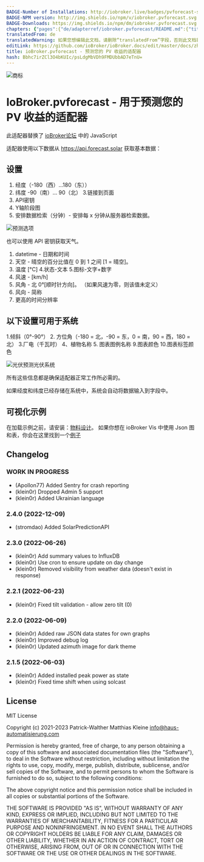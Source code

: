 ```yaml
---
BADGE-Number of Installations: http://iobroker.live/badges/pvforecast-stable.svg
BADGE-NPM version: http://img.shields.io/npm/v/iobroker.pvforecast.svg
BADGE-Downloads: https://img.shields.io/npm/dm/iobroker.pvforecast.svg
chapters: {"pages":{"de/adapterref/iobroker.pvforecast/README.md":{"title":{"de":"ioBroker.pvforecast - Adapter zu vorhersage eurer PV Erträge"},"content":"de/adapterref/iobroker.pvforecast/README.md"},"de/adapterref/iobroker.pvforecast/vis.md":{"title":{"de":"ioBroker.pvforecast - VIS"},"content":"de/adapterref/iobroker.pvforecast/vis.md"}}}
translatedFrom: de
translatedWarning: 如果您想编辑此文档，请删除“translatedFrom”字段，否则此文档将再次自动翻译
editLink: https://github.com/ioBroker/ioBroker.docs/edit/master/docs/zh-cn/adapterref/iobroker.pvforecast/README.md
title: ioBroker.pvforecast - 预测您的 PV 收益的适配器
hash: Bbhc7irZCl3O4bKUIc/psLdgMbVDh9FMDUbbAD7eTnU=
---
```

![商标](../../../de/admin/pvforecast.png)

# IoBroker.pvforecast - 用于预测您的 PV 收益的适配器
此适配器替换了 [ioBroker论坛](https://forum.iobroker.net/topic/26068/forecast-solar-mit-dem-systeminfo-adapter) 中的 JavaScript

适配器使用以下数据从 https://api.forecast.solar 获取基本数据：

## 设置
1. 经度（-180（西）…180（东））
2. 纬度 -90（南）… 90（北）
3.链接到页面
4. API密钥
5. Y轴阶段图
6. 安排数据检索（分钟）- 安排每 x 分钟从服务器检索数据。

![预测选项](https://user-images.githubusercontent.com/76852173/155196476-8c8210d9-bdb2-456b-a0aa-1dd411efea5e.JPG)

也可以使用 API 密钥获取天气。

1. datetime - 日期和时间
2. 天空 - 晴空的百分比值在 0 到 1 之间 [1 = 晴空]。
3. 温度 [°C]
4.状态-文本
5.图标-文字+数字
6. 风速 - [km/h]
7. 风角 - 北 0°[顺时针方向]。 （如果风速为零，则该值未定义）
8. 风向 - 简称
9. 更高的时间分辨率

## 以下设置可用于系统
1.倾斜（0°-90°）
2. 方位角（-180 = 北，-90 = 东，0 = 南，90 = 西，180 = 北）
3.厂电（千瓦时）
4、植物名称
5. 图表图例名称
9.图表颜色
10.图表标签颜色

![光伏预测光伏系统](https://user-images.githubusercontent.com/76852173/155196535-6828775a-8234-4a6a-b2a3-03d7fd88c80d.JPG)

所有这些信息都是确保适配器正常工作所必需的。

如果经度和纬度已经存储在系统中，系统会自动将数据输入到字段中。

## 可视化示例
在加载示例之前，请安装：[物料设计](https://github.com/Scrounger/ioBroker.vis-materialdesign)。
如果你想在 ioBroker Vis 中使用 Json 图和表，你会在这里找到一个[例子](./vis.md)

## Changelog
<!--
    Placeholder for the next version (at the beginning of the line):
    ### **WORK IN PROGRESS**
-->
### **WORK IN PROGRESS**
* (Apollon77) Added Sentry for crash reporting
* (klein0r) Dropped Admin 5 support
* (klein0r) Added Ukrainian language

### 2.4.0 (2022-12-09)
* (stromdao) Added SolarPredictionAPI

### 2.3.0 (2022-06-26)
* (klein0r) Add summary values to InfluxDB
* (klein0r) Use cron to ensure update on day change
* (klein0r) Removed visibility from weather data (doesn't exist in response)

### 2.2.1 (2022-06-23)
* (klein0r) Fixed tilt validation - allow zero tilt (0)

### 2.2.0 (2022-06-09)
* (klein0r) Added raw JSON data states for own graphs
* (klein0r) Improved debug log
* (klein0r) Updated azimuth image for dark theme

### 2.1.5 (2022-06-03)
* (klein0r) Added installed peak power as state
* (klein0r) Fixed time shift when using solcast

## License
MIT License

Copyright (c) 2021-2023 Patrick-Walther
                   Matthias Kleine <info@haus-automatisierung.com>

Permission is hereby granted, free of charge, to any person obtaining a copy
of this software and associated documentation files (the "Software"), to deal
in the Software without restriction, including without limitation the rights
to use, copy, modify, merge, publish, distribute, sublicense, and/or sell
copies of the Software, and to permit persons to whom the Software is
furnished to do so, subject to the following conditions:

The above copyright notice and this permission notice shall be included in all
copies or substantial portions of the Software.

THE SOFTWARE IS PROVIDED "AS IS", WITHOUT WARRANTY OF ANY KIND, EXPRESS OR
IMPLIED, INCLUDING BUT NOT LIMITED TO THE WARRANTIES OF MERCHANTABILITY,
FITNESS FOR A PARTICULAR PURPOSE AND NONINFRINGEMENT. IN NO EVENT SHALL THE
AUTHORS OR COPYRIGHT HOLDERS BE LIABLE FOR ANY CLAIM, DAMAGES OR OTHER
LIABILITY, WHETHER IN AN ACTION OF CONTRACT, TORT OR OTHERWISE, ARISING FROM,
OUT OF OR IN CONNECTION WITH THE SOFTWARE OR THE USE OR OTHER DEALINGS IN THE
SOFTWARE.